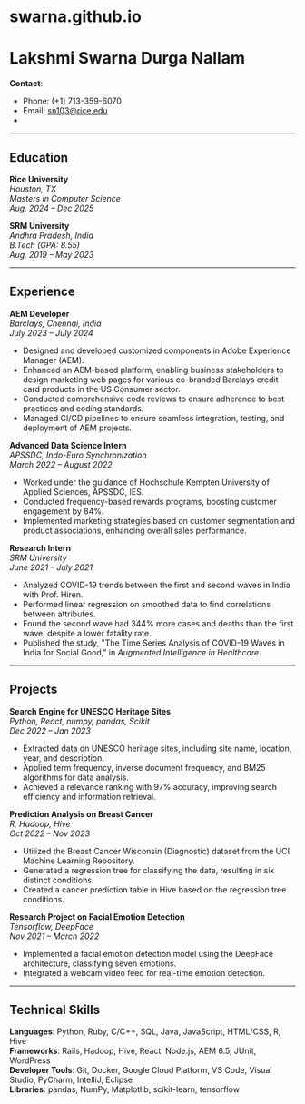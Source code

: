 # swarna.github.io
# Lakshmi Swarna Durga Nallam

**Contact**:  
- Phone: (+1) 713-359-6070  
- Email: sn103@rice.edu  
- [LinkedIn]:(https://www.linkedin.com/in/swarna-nallam/)

---

## Education

**Rice University**  
*Houston, TX*  
*Masters in Computer Science*  
*Aug. 2024 – Dec 2025*

**SRM University**  
*Andhra Pradesh, India*  
*B.Tech (GPA: 8.55)*  
*Aug. 2019 – May 2023*

---

## Experience

**AEM Developer**  
*Barclays, Chennai, India*  
*July 2023 – July 2024*

- Designed and developed customized components in Adobe Experience Manager (AEM).
- Enhanced an AEM-based platform, enabling business stakeholders to design marketing web pages for various co-branded Barclays credit card products in the US Consumer sector.
- Conducted comprehensive code reviews to ensure adherence to best practices and coding standards.
- Managed CI/CD pipelines to ensure seamless integration, testing, and deployment of AEM projects.

**Advanced Data Science Intern**  
*APSSDC, Indo-Euro Synchronization*  
*March 2022 – August 2022*

- Worked under the guidance of Hochschule Kempten University of Applied Sciences, APSSDC, IES.
- Conducted frequency-based rewards programs, boosting customer engagement by 84%.
- Implemented marketing strategies based on customer segmentation and product associations, enhancing overall sales performance.

**Research Intern**  
*SRM University*  
*June 2021 – July 2021*

- Analyzed COVID-19 trends between the first and second waves in India with Prof. Hiren.
- Performed linear regression on smoothed data to find correlations between attributes.
- Found the second wave had 344% more cases and deaths than the first wave, despite a lower fatality rate.
- Published the study, "The Time Series Analysis of COVID-19 Waves in India for Social Good," in *Augmented Intelligence in Healthcare*.

---

## Projects

**Search Engine for UNESCO Heritage Sites**  
*Python, React, numpy, pandas, Scikit*  
*Dec 2022 – Jan 2023*

- Extracted data on UNESCO heritage sites, including site name, location, year, and description.
- Applied term frequency, inverse document frequency, and BM25 algorithms for data analysis.
- Achieved a relevance ranking with 97% accuracy, improving search efficiency and information retrieval.

**Prediction Analysis on Breast Cancer**  
*R, Hadoop, Hive*  
*Oct 2022 – Nov 2023*

- Utilized the Breast Cancer Wisconsin (Diagnostic) dataset from the UCI Machine Learning Repository.
- Generated a regression tree for classifying the data, resulting in six distinct conditions.
- Created a cancer prediction table in Hive based on the regression tree conditions.

**Research Project on Facial Emotion Detection**  
*Tensorflow, DeepFace*  
*Nov 2021 – March 2022*

- Implemented a facial emotion detection model using the DeepFace architecture, classifying seven emotions.
- Integrated a webcam video feed for real-time emotion detection.

---

## Technical Skills

**Languages**: Python, Ruby, C/C++, SQL, Java, JavaScript, HTML/CSS, R, Hive  
**Frameworks**: Rails, Hadoop, Hive, React, Node.js, AEM 6.5, JUnit, WordPress  
**Developer Tools**: Git, Docker, Google Cloud Platform, VS Code, Visual Studio, PyCharm, IntelliJ, Eclipse  
**Libraries**: pandas, NumPy, Matplotlib, scikit-learn, tensorflow

